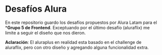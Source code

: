 # Desafíos Alura

En este repositorio guardo los desafíos propuestos por Alura Latam para el ***Grupo 5 de Frontend**.
Exceptuando por el último desafío (aluraflix) me limite a seguir el diseño que nos dieron.

__Aclaración__: El aluraplus en realidad esta basado en el challenge de aluraflix, pero con otro diseño y agregando alguna funcionalidad extra.